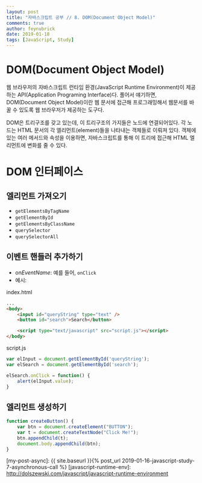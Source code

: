 ```yaml
---
layout: post
title: "자바스크립트 공부 // 8. DOM(Document Object Model)"
comments: true
author: feynubrick
date: 2019-01-18
tags: [JavaScript, Study]
---
```


# DOM(Document Object Model)

웹 브라우저의 자바스크립트 런타임 환경(JavaScript Runtime Environment)이 제공하는 API(Application Programing Interface)다.
풀어서 얘기하면, DOM(Document Object Model)이란 웹 문서에 접근해 프로그래밍해서 웹문서를 바꿀 수 있도록 웹 브라우저가 제공하는 도구다.

DOM은 트리구조를 갖고 있는데, 이 트리구조의 가지들은 노드에 연결되어있다.
각 노드는 HTML 문서의 각 엘리먼트(element)들을 나타내는 객체들로 이뤄져 있다.
객체에 있는 여러 메서드와 속성을 이용하면, 자바스크립트를 통해 이 트리에 접근해 HTML 엘리먼트에 변화를 줄 수 있다.

# DOM 인터페이스

## 엘리먼트 가져오기

- `getElementsByTagName`
- `getElementById`
- `getElementsByClassName`
- `querySelector`
- `querySelectorAll`

## 이벤트 핸들러 추가하기

- on*EventName*: 예를 들어, `onClick`
- 예시:

index.html

```html
...
<body>
    <input id="queryString" type="text" />
    <button id="search">Search</button>

    <script type="text/javascript" src="script.js"></script>
</body>
```

script.js

```javascript
var elInput = document.getElementById('queryString');
var elSearch = document.getElementById('search');

elSearch.onClick = function() {
    alert(elInput.value);
}
```

## 엘리먼트 생성하기

```javascript
function createButton() {
    var btn = document.createElement("BUTTON");
    var t = document.createTextNode("Click Me!");
    btn.appendChild(t);
    document.body.appendChild(btn);
}
```

[my-post-async]: {{ site.baseurl }}{% post_url 2019-01-16-javascript-study-7-asynchronous-call %}
[javascript-runtime-env]: http://dolszewski.com/javascript/javascript-runtime-environment